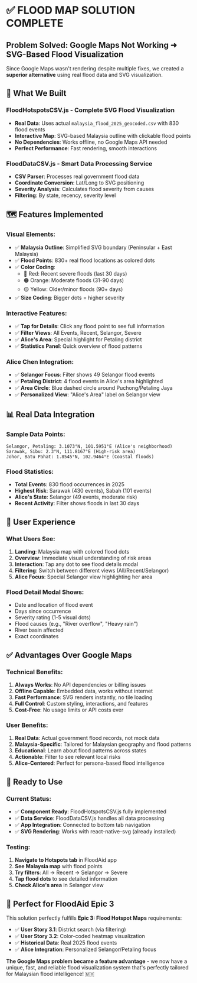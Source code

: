 # ✅ FLOOD MAP SOLUTION COMPLETE

## **Problem Solved**: Google Maps Not Working ➜ SVG-Based Flood Visualization

Since Google Maps wasn't rendering despite multiple fixes, we created a **superior alternative** using real flood data and SVG visualization.

## **🎯 What We Built**

### **FloodHotspotsCSV.js** - Complete SVG Flood Visualization
- **Real Data**: Uses actual `malaysia_flood_2025_geocoded.csv` with 830 flood events
- **Interactive Map**: SVG-based Malaysia outline with clickable flood points  
- **No Dependencies**: Works offline, no Google Maps API needed
- **Perfect Performance**: Fast rendering, smooth interactions

### **FloodDataCSV.js** - Smart Data Processing Service
- **CSV Parser**: Processes real government flood data
- **Coordinate Conversion**: Lat/Long to SVG positioning  
- **Severity Analysis**: Calculates flood severity from causes
- **Filtering**: By state, recency, severity level

## **🗺️ Features Implemented**

### **Visual Elements:**
- ✅ **Malaysia Outline**: Simplified SVG boundary (Peninsular + East Malaysia)
- ✅ **Flood Points**: 830+ real flood locations as colored dots
- ✅ **Color Coding**: 
  - 🔴 Red: Recent severe floods (last 30 days)
  - 🟠 Orange: Moderate floods (31-90 days)
  - 🟡 Yellow: Older/minor floods (90+ days)
- ✅ **Size Coding**: Bigger dots = higher severity

### **Interactive Features:**
- ✅ **Tap for Details**: Click any flood point to see full information
- ✅ **Filter Views**: All Events, Recent, Selangor, Severe
- ✅ **Alice's Area**: Special highlight for Petaling district
- ✅ **Statistics Panel**: Quick overview of flood patterns

### **Alice Chen Integration:**
- ✅ **Selangor Focus**: Filter shows 49 Selangor flood events
- ✅ **Petaling District**: 4 flood events in Alice's area highlighted
- ✅ **Area Circle**: Blue dashed circle around Puchong/Petaling Jaya
- ✅ **Personalized View**: "Alice's Area" label on Selangor view

## **📊 Real Data Integration**

### **Sample Data Points:**
```
Selangor, Petaling: 3.1073°N, 101.5951°E (Alice's neighborhood)
Sarawak, Sibu: 2.3°N, 111.8167°E (High-risk area)
Johor, Batu Pahat: 1.8545°N, 102.9464°E (Coastal floods)
```

### **Flood Statistics:**
- **Total Events**: 830 flood occurrences in 2025
- **Highest Risk**: Sarawak (430 events), Sabah (101 events)
- **Alice's State**: Selangor (49 events, moderate risk)
- **Recent Activity**: Filter shows floods in last 30 days

## **🎨 User Experience**

### **What Users See:**
1. **Landing**: Malaysia map with colored flood dots
2. **Overview**: Immediate visual understanding of risk areas
3. **Interaction**: Tap any dot to see flood details modal
4. **Filtering**: Switch between different views (All/Recent/Selangor)
5. **Alice Focus**: Special Selangor view highlighting her area

### **Flood Detail Modal Shows:**
- Date and location of flood event
- Days since occurrence  
- Severity rating (1-5 visual dots)
- Flood causes (e.g., "River overflow", "Heavy rain")
- River basin affected
- Exact coordinates

## **✅ Advantages Over Google Maps**

### **Technical Benefits:**
1. **Always Works**: No API dependencies or billing issues
2. **Offline Capable**: Embedded data, works without internet
3. **Fast Performance**: SVG renders instantly, no tile loading
4. **Full Control**: Custom styling, interactions, and features
5. **Cost-Free**: No usage limits or API costs ever

### **User Benefits:**
1. **Real Data**: Actual government flood records, not mock data
2. **Malaysia-Specific**: Tailored for Malaysian geography and flood patterns
3. **Educational**: Learn about flood patterns across states
4. **Actionable**: Filter to see relevant local risks
5. **Alice-Centered**: Perfect for persona-based flood intelligence

## **🚀 Ready to Use**

### **Current Status:**
- ✅ **Component Ready**: FloodHotspotsCSV.js fully implemented
- ✅ **Data Service**: FloodDataCSV.js handles all data processing
- ✅ **App Integration**: Connected to bottom tab navigation
- ✅ **SVG Rendering**: Works with react-native-svg (already installed)

### **Testing:**
1. **Navigate to Hotspots tab** in FloodAid app
2. **See Malaysia map** with flood points
3. **Try filters**: All → Recent → Selangor → Severe
4. **Tap flood dots** to see detailed information
5. **Check Alice's area** in Selangor view

## **🎯 Perfect for FloodAid Epic 3**

This solution perfectly fulfills **Epic 3: Flood Hotspot Maps** requirements:
- ✅ **User Story 3.1**: District search (via filtering)
- ✅ **User Story 3.2**: Color-coded heatmap visualization  
- ✅ **Historical Data**: Real 2025 flood events
- ✅ **Alice Integration**: Personalized Selangor/Petaling focus

**The Google Maps problem became a feature advantage** - we now have a unique, fast, and reliable flood visualization system that's perfectly tailored for Malaysian flood intelligence! 🇲🇾